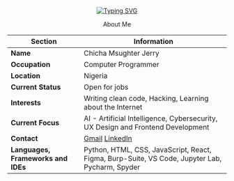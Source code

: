 
<div align="center">

  [![Typing SVG](https://readme-typing-svg.demolab.com/?lines=This+is+Msughter+Chicha;Your+seasoned+computer+programmer;Nice+to+meet+you+🤝)](https://git.io/typing-svg)
  
  About Me

  | Section | Information |
  | --- | --- |
  | **Name** | Chicha Msughter Jerry |
  | **Occupation** | Computer Programmer|
  | **Location** | Nigeria |
  | **Current Status** | Open for jobs |
  | **Interests** | Writing clean code, Hacking, Learning about the Internet |
  | **Current Focus** | AI - Artificial Intelligence, Cybersecurity, UX Design and Frontend Development|
  | **Contact** | [Gmail](mcquest2347@gmail.com) [LinkedIn](https://www.linkedin.com/in/chicha-jerry-msughter/)
  | **Languages, Frameworks and IDEs** | Python, HTML, CSS, JavaScript, React, Figma, Burp-Suite, VS Code, Jupyter Lab, Pycharm, Spyder |
</div>
